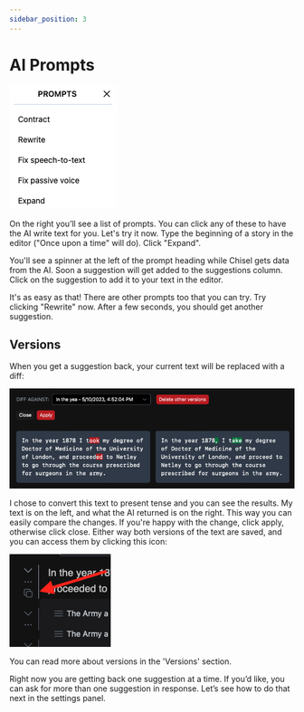 ```yaml
---
sidebar_position: 3
---
```


# AI Prompts

![screenshot of the green check mark](/img/ss/prompts.png)

On the right you’ll see a list of prompts. You can click any of these to have the AI write text for you. Let's try it now. Type the beginning of a story in the editor ("Once upon a time" will do). Click "Expand".

You'll see a spinner at the left of the prompt heading while Chisel gets data from the AI. Soon a suggestion will get added to the suggestions column. Click on the suggestion to add it to your text in the editor.

It's as easy as that! There are other prompts too that you can try. Try clicking "Rewrite" now. After a few seconds, you should get another suggestion.

## Versions

When you get a suggestion back, your current text will be replaced with a diff:

![screenshot of present tense prompt](/img/ss/versions-diff.png)

I chose to convert this text to present tense and you can see the results. My text is on the left, and what the AI returned is on the right. This way you can easily compare the changes. If you're happy with the change, click apply, otherwise click close. Either way both versions of the text are saved, and you can access them by clicking this icon:

![versions icon](/img/ss/versions-icon.png)

You can read more about versions in the 'Versions' section.

Right now you are getting back one suggestion at a time. If you’d like, you can ask for more than one suggestion in response. Let’s see how to do that next in the settings panel.